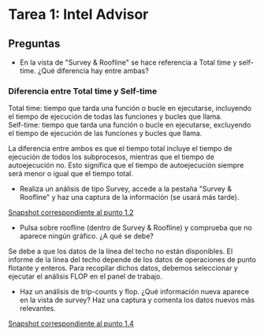 # Tarea 1: Intel Advisor

## Preguntas
* En la vista de "Survey & Roofline" se hace referencia a Total time y self-time. ¿Qué diferencia hay entre ambas?

### Diferencia entre Total time y Self-time

Total time: tiempo que tarda una función o bucle en ejecutarse, incluyendo el tiempo de ejecución de todas las funciones y bucles que llama.  
Self-time: tiempo que tarda una función o bucle en ejecutarse, excluyendo el tiempo de ejecución de las funciones y bucles que llama.

La diferencia entre ambos es que el tiempo total incluye el tiempo de ejecución de todos los subprocesos, mientras que el tiempo de autoejecución no. Esto significa que el tiempo de autoejecución siempre será menor o igual que el tiempo total.

* Realiza un análisis de tipo Survey, accede a  la pestaña "Survey & Roofline" y haz una captura de la información (se usará más tarde).

[Snapshot correspondiente al punto 1.2](Tarea1.2.advixeexpz)

* Pulsa sobre roofline (dentro de Survey & Roofline) y comprueba que no aparece ningún gráfico. ¿A qué se debe?

Se debe a que los datos de la línea del techo no están disponibles. El informe de la línea del techo depende de los datos de operaciones de punto flotante y enteros. Para recopilar dichos datos, debemos seleccionar y ejecutar el análisis FLOP en el panel de trabajo.
  
* Haz un análisis de trip-counts y flop. ¿Qué información nueva aparece en la vista de survey? Haz una captura y comenta
los datos nuevos más relevantes.



[Snapshot correspondiente al punto 1.4](Tarea1.4.advixeexpz)